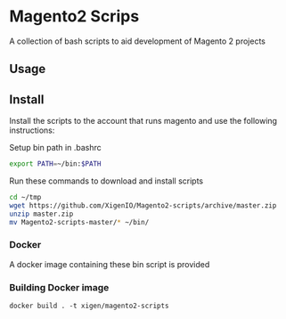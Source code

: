 # Magento2 Scrips
A collection of bash scripts to aid development of Magento 2 projects

## Usage


## Install
Install the scripts to the account that runs magento and use the following instructions:

Setup bin path in .bashrc
```sh
export PATH=~/bin:$PATH
```

Run these commands to download and install scripts
```sh
cd ~/tmp
wget https://github.com/XigenIO/Magento2-scripts/archive/master.zip
unzip master.zip
mv Magento2-scripts-master/* ~/bin/
```

### Docker
A docker image containing these bin script is provided


### Building Docker image
`docker build . -t xigen/magento2-scripts`
